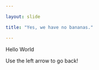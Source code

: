 ```yaml
---

layout: slide

title: "Yes, we have no bananas."

---
```

Hello World

Use the left arrow to go back!
